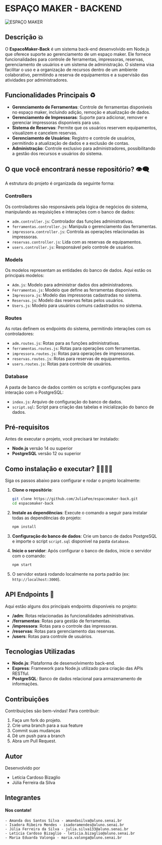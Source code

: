 # ESPAÇO MAKER - BACKEND

![ESPAÇO MAKER](https://www.google.com/url?sa=i&url=https%3A%2F%2Fplataforma.gpinovacao.senai.br%2Fplataforma%2Fdesafio%2F1165&psig=AOvVaw1c4WP6tmJdAO_VAkaQUraL&ust=1727954035512000&source=images&cd=vfe&opi=89978449&ved=0CBQQjRxqFwoTCOiwrsbI74gDFQAAAAAdAAAAABAE)

## Descrição 💥
O **EspacoMaker-Back** é um sistema back-end desenvolvido em Node.js que oferece suporte ao gerenciamento de um espaço maker. Ele fornece funcionalidades para controle de ferramentas, impressoras, reservas, gerenciamento de usuários e um sistema de administração. O sistema visa facilitar o uso e a organização de recursos dentro de um ambiente colaborativo, permitindo a reserva de equipamentos e a supervisão das atividades por administradores.

## Funcionalidades Principais ♻
- **Gerenciamento de Ferramentas**: Controle de ferramentas disponíveis no espaço maker, incluindo adição, remoção e atualização de dados.
- **Gerenciamento de Impressoras**: Suporte para adicionar, remover e gerenciar impressoras disponíveis para uso.
- **Sistema de Reservas**: Permite que os usuários reservem equipamentos, visualizem e cancelem reservas.
- **Gerenciamento de Usuários**: Registro e controle de usuários, permitindo a atualização de dados e a exclusão de contas.
- **Administração**: Controle exclusivo para administradores, possibilitando a gestão dos recursos e usuários do sistema.

## O que você encontrará nesse repositório? 👁‍🗨

A estrutura do projeto é organizada da seguinte forma:

### **Controllers**
Os controladores são responsáveis pela lógica de negócios do sistema, manipulando as requisições e interações com o banco de dados:
- `adm.controller.js`: Controlador das funções administrativas.
- `ferramentas.controller.js`: Manipula o gerenciamento das ferramentas.
- `impressora.controller.js`: Controla as operações relacionadas às impressoras.
- `reservas.controller.js`: Lida com as reservas de equipamentos.
- `users.controller.js`: Responsável pelo controle de usuários.

### **Models**
Os modelos representam as entidades do banco de dados. Aqui estão os principais modelos:
- `Adm.js`: Modelo para administrar dados dos administradores.
- `Ferramentas.js`: Modelo que define as ferramentas disponíveis.
- `Impressora.js`: Modelo das impressoras cadastradas no sistema.
- `Reservas.js`: Modelo das reservas feitas pelos usuários.
- `Users.js`: Modelo para usuários comuns cadastrados no sistema.

### **Routes**
As rotas definem os endpoints do sistema, permitindo interações com os controladores:
- `adm.routes.js`: Rotas para as funções administrativas.
- `ferramentas.routes.js`: Rotas para operações com ferramentas.
- `impressora.routes.js`: Rotas para operações de impressoras.
- `reservas.routes.js`: Rotas para reservas de equipamentos.
- `users.routes.js`: Rotas para controle de usuários.

### **Database**
A pasta de banco de dados contém os scripts e configurações para interação com o PostgreSQL:
- `index.js`: Arquivo de configuração do banco de dados.
- `script.sql`: Script para criação das tabelas e inicialização do banco de dados.

## Pré-requisitos
Antes de executar o projeto, você precisará ter instalado:
- **Node.js** versão 14 ou superior
- **PostgreSQL** versão 12 ou superior

## Como instalação e executar? 🚶‍♂️🚶‍♀️
Siga os passos abaixo para configurar e rodar o projeto localmente:

1. **Clone o repositório**:
   ```bash
   git clone https://github.com/JuliaFee/espacomaker-back.git
   cd espacomaker-back
   ```

2. **Instale as dependências**:
   Execute o comando a seguir para instalar todas as dependências do projeto:
   ```bash
   npm install
   ```

3. **Configuração do banco de dados**:
   Crie um banco de dados PostgreSQL e importe o script `script.sql` disponível na pasta `database`.

4. **Inicie o servidor**:
   Após configurar o banco de dados, inicie o servidor com o comando:
   ```bash
   npm start
   ```

5. O servidor estará rodando localmente na porta padrão (ex: `http://localhost:3000`).

## API Endpoints 🔸
Aqui estão alguns dos principais endpoints disponíveis no projeto:

- **/adm**: Rotas relacionadas às funcionalidades administrativas.
- **/ferramentas**: Rotas para gestão de ferramentas.
- **/impressora**: Rotas para o controle das impressoras.
- **/reservas**: Rotas para gerenciamento das reservas.
- **/users**: Rotas para controle de usuários.

## Tecnologias Utilizadas
- **Node.js**: Plataforma de desenvolvimento back-end.
- **Express**: Framework para Node.js utilizado para criação das APIs RESTful.
- **PostgreSQL**: Banco de dados relacional para armazenamento de informações.

## Contribuições
Contribuições são bem-vindas! Para contribuir:
1. Faça um fork do projeto.
2. Crie uma branch para a sua feature 
3. Commit suas mudanças 
4. Dê um push para a branch 
5. Abra um Pull Request.

## Autor
Desenvolvido por
  - Letícia Cardoso Bizaglio
  - Júlia Ferreira da Silva

  ## Integrantes
<h4> Nos contate! </h4>

    - Amanda dos Santos Silva - amandasilva@aluno.senai.br
    - Isadora Ribeiro Mendes - isadoramendes@aluno.senai.br
    - Júlia Ferreira da Silva - julia.silva133@aluno.senai.br
    - Letícia Cardoso Bizaglio - leticia.bizaglio@aluno.senai.br
    - Maria Eduarda Valonga - maria.valonga@aluno.senai.br

